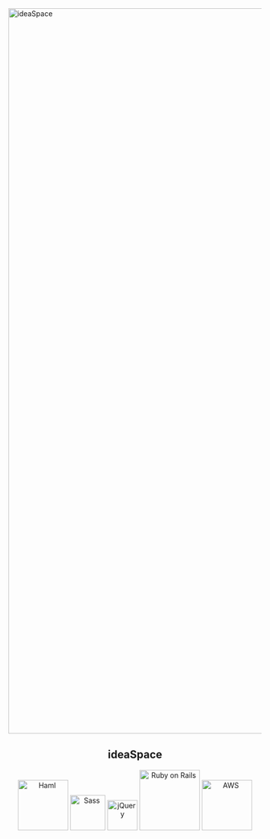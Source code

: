 <img width="1440" alt="ideaSpace" src="https://user-images.githubusercontent.com/57032090/71776261-c059c380-2fd1-11ea-9287-98e5b6b86159.png">

<h2 align="center">ideaSpace</h2>


<div align="center">
  <img width="100" alt="Haml" src="https://user-images.githubusercontent.com/57032090/71776440-0bc1a100-2fd5-11ea-9fa2-a1b58764cff3.png">
  <img width="70" alt="Sass" src="https://user-images.githubusercontent.com/57032090/71776454-4a575b80-2fd5-11ea-90e0-4be2e1ab0450.png">
  <img width="60" alt="jQuery" src="https://user-images.githubusercontent.com/57032090/71776496-fa2cc900-2fd5-11ea-903e-b3a3039937e3.png">
  <img width="120" alt="Ruby on Rails" src="https://user-images.githubusercontent.com/57032090/71776541-cf8f4000-2fd6-11ea-8f8f-9dc18bb77e1c.png">
  <img width="100" alt="AWS" src="https://user-images.githubusercontent.com/57032090/71776335-2d218d80-2fd3-11ea-98c6-dd23df2f7006.png">
</div>
